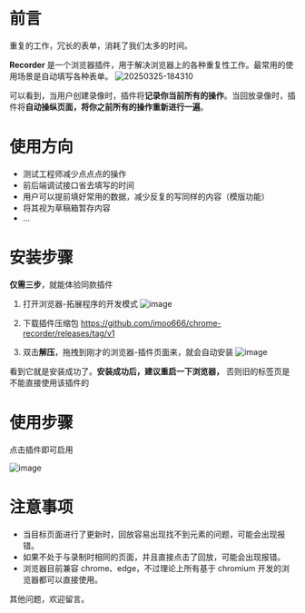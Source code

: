 # 前言

重复的工作，冗长的表单，消耗了我们太多的时间。

**Recorder** 是一个浏览器插件，用于解决浏览器上的各种重复性工作。最常用的使用场景是自动填写各种表单。
![20250325-184310](https://github.com/user-attachments/assets/0eadf8b8-0e23-4d06-b940-9998d86b028a)


可以看到，当用户创建录像时，插件将**记录你当前所有的操作**。当回放录像时，插件将**自动操纵页面，将你之前所有的操作重新进行一遍**。

# 使用方向

- 测试工程师减少点点点的操作
- 前后端调试接口省去填写的时间
- 用户可以提前填好常用的数据，减少反复的写同样的内容（模版功能）
- 将其视为草稿箱暂存内容
- ...

# 安装步骤

**仅需三步**，就能体验同款插件

1.  打开浏览器-拓展程序的开发模式
    ![image](https://github.com/user-attachments/assets/5b2619c3-52e2-4ced-99bd-2321e6cf46ca)

2.  下载插件压缩包 https://github.com/imoo666/chrome-recorder/releases/tag/v1
3.  双击**解压**，拖拽到刚才的浏览器-插件页面来，就会自动安装
    ![image](https://github.com/user-attachments/assets/2ef2088a-23f7-4a73-b0f8-c0e1037625b0)

看到它就是安装成功了。**安装成功后，建议重启一下浏览器，** 否则旧的标签页是不能直接使用该插件的

# 使用步骤

点击插件即可启用

![image](https://github.com/user-attachments/assets/e985fc1d-9ba4-4683-b409-7d023baca62e)

# 注意事项

- 当目标页面进行了更新时，回放容易出现找不到元素的问题，可能会出现报错。
- 如果不处于与录制时相同的页面，并且直接点击了回放，可能会出现报错。
- 浏览器目前兼容 chrome、edge，不过理论上所有基于 chromium 开发的浏览器都可以直接使用。

其他问题，欢迎留言。
